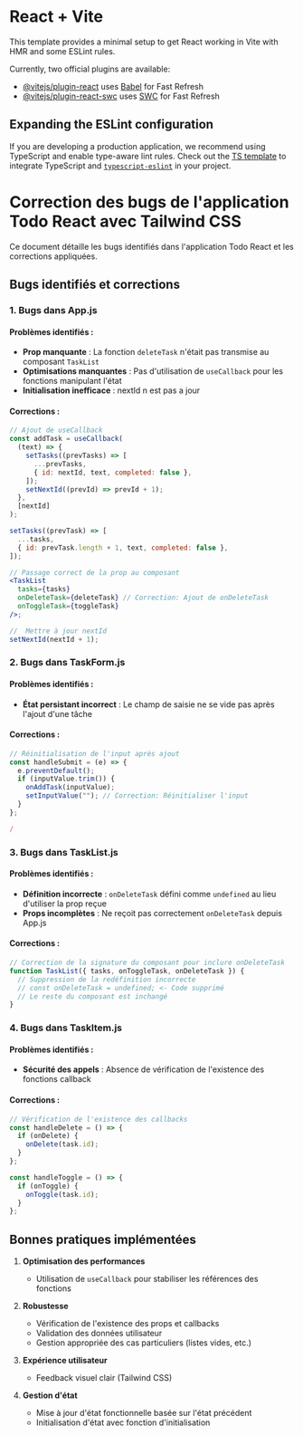 # React + Vite

This template provides a minimal setup to get React working in Vite with HMR and some ESLint rules.

Currently, two official plugins are available:

- [@vitejs/plugin-react](https://github.com/vitejs/vite-plugin-react/blob/main/packages/plugin-react/README.md) uses [Babel](https://babeljs.io/) for Fast Refresh
- [@vitejs/plugin-react-swc](https://github.com/vitejs/vite-plugin-react-swc) uses [SWC](https://swc.rs/) for Fast Refresh

## Expanding the ESLint configuration

If you are developing a production application, we recommend using TypeScript and enable type-aware lint rules. Check out the [TS template](https://github.com/vitejs/vite/tree/main/packages/create-vite/template-react-ts) to integrate TypeScript and [`typescript-eslint`](https://typescript-eslint.io) in your project.

# Correction des bugs de l'application Todo React avec Tailwind CSS

Ce document détaille les bugs identifiés dans l'application Todo React et les corrections appliquées.

## Bugs identifiés et corrections

### 1. Bugs dans App.js

#### Problèmes identifiés :

- **Prop manquante** : La fonction `deleteTask` n'était pas transmise au composant `TaskList`
- **Optimisations manquantes** : Pas d'utilisation de `useCallback` pour les fonctions manipulant l'état
- **Initialisation inefficace** : nextId n est pas a jour

#### Corrections :

```jsx
// Ajout de useCallback
const addTask = useCallback(
  (text) => {
    setTasks((prevTasks) => [
      ...prevTasks,
      { id: nextId, text, completed: false },
    ]);
    setNextId((prevId) => prevId + 1);
  },
  [nextId]
);

setTasks((prevTask) => [
  ...tasks,
  { id: prevTask.length + 1, text, completed: false },
]);

// Passage correct de la prop au composant
<TaskList
  tasks={tasks}
  onDeleteTask={deleteTask} // Correction: Ajout de onDeleteTask
  onToggleTask={toggleTask}
/>;

//  Mettre à jour nextId
setNextId(nextId + 1);
```

### 2. Bugs dans TaskForm.js

#### Problèmes identifiés :

- **État persistant incorrect** : Le champ de saisie ne se vide pas après l'ajout d'une tâche

#### Corrections :

```jsx
// Réinitialisation de l'input après ajout
const handleSubmit = (e) => {
  e.preventDefault();
  if (inputValue.trim()) {
    onAddTask(inputValue);
    setInputValue(""); // Correction: Réinitialiser l'input
  }
};

/
```

### 3. Bugs dans TaskList.js

#### Problèmes identifiés :

- **Définition incorrecte** : `onDeleteTask` défini comme `undefined` au lieu d'utiliser la prop reçue
- **Props incomplètes** : Ne reçoit pas correctement `onDeleteTask` depuis App.js

#### Corrections :

```jsx
// Correction de la signature du composant pour inclure onDeleteTask
function TaskList({ tasks, onToggleTask, onDeleteTask }) {
  // Suppression de la redéfinition incorrecte
  // const onDeleteTask = undefined; <- Code supprimé
  // Le reste du composant est inchangé
}
```

### 4. Bugs dans TaskItem.js

#### Problèmes identifiés :

- **Sécurité des appels** : Absence de vérification de l'existence des fonctions callback

#### Corrections :

```jsx
// Vérification de l'existence des callbacks
const handleDelete = () => {
  if (onDelete) {
    onDelete(task.id);
  }
};

const handleToggle = () => {
  if (onToggle) {
    onToggle(task.id);
  }
};
```

## Bonnes pratiques implémentées

1. **Optimisation des performances**

   - Utilisation de `useCallback` pour stabiliser les références des fonctions

2. **Robustesse**

   - Vérification de l'existence des props et callbacks
   - Validation des données utilisateur
   - Gestion appropriée des cas particuliers (listes vides, etc.)

3. **Expérience utilisateur**

   - Feedback visuel clair (Tailwind CSS)

4. **Gestion d'état**
   - Mise à jour d'état fonctionnelle basée sur l'état précédent
   - Initialisation d'état avec fonction d'initialisation
